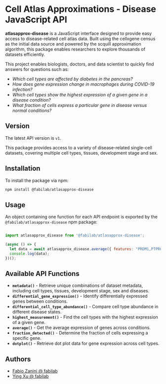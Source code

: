 # Cell Atlas Approximations - Disease JavaScript API

**atlasapprox-disease** is a JavaScript interface designed to provide easy access to disease-related cell atlas data. Built using the cellxgene census as the initial data source and powered by the scquill approximation algorithm, this package enables researchers to explore thousands of datasets efficiently.

This project enables biologists, doctors, and data scientist to quickly find answers for questions such as:

- *Which cell types are affected by diabetes in the pancreas?*
- *How does gene expression change in macrophages during COVID-19 infection?*
- *Which cell types show the highest expression of a given gene in a disease condition?*
- *What fraction of cells express a particular gene in disease versus normal conditions?*

## Version
The latest API version is `v1`.

This package provides access to a variety of disease-related single-cell datasets, covering multiple cell types, tissues, development stage and sex.

## Installation
To install the package via npm:

```sh
npm install @fabilab/atlasapprox-disease
```

## Usage
An object containing one function for each API endpoint is exported by the `@fabilab/atlasapprox-disease` npm package:

```javascript

import atlasapprox_disease from '@fabilab/atlasapprox-disease';

(async () => {
  let data = await atlasapprox_disease.average({ features: "PRDM1,PTPRC,ACTB,GAPDH" });
  console.log(data);
})();
```

## Available API Functions
- **`metadata()`** - Retrieve unique combinations of dataset metadata, including cell types, tissues, development stage, sex and diseases.
- **`differential_gene_expression()`** - Identify differentially expressed genes between conditions.
- **`differential_cell_type_abundance()`** - Compare cell type abundance in different disease states.
- **`highest_measurement()`** - Find the cell types with the highest expression of a given gene.
- **`average()`** - Get the average expression of genes across conditions.
- **`fraction_detected()`** - Determine the fraction of cells expressing a specific gene.
- **`dotplot()`** - Retrieve dot plot data for gene expression across cell types.

## Authors
- [Fabio Zanini @ fabilab](https://fabilab.org)
- [Ying Xu @ fabilab](https://fabilab.org/pages/people.html)

